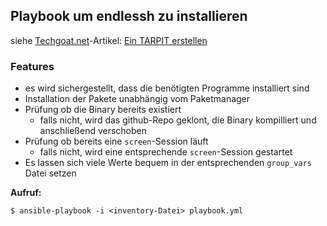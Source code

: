 ## Playbook um endlessh zu installieren

siehe [Techgoat.net](https://techgoat.net)-Artikel: [Ein TARPIT erstellen](https://techgoat.net/index.php?id=168)

### Features ###
* es wird sichergestellt, dass die benötigten Programme installiert sind
* Installation der Pakete unabhängig vom Paketmanager
* Prüfung ob die Binary bereits existiert   
  * falls nicht, wird das github-Repo geklont, die Binary kompilliert und anschließend verschoben
* Prüfung ob bereits eine `screen`-Session läuft
  * falls nicht, wird eine entsprechende `screen`-Session gestartet
* Es lassen sich viele Werte bequem in der entsprechenden `group_vars` Datei setzen

**Aufruf:**
```
$ ansible-playbook -i <inventory-Datei> playbook.yml
```
